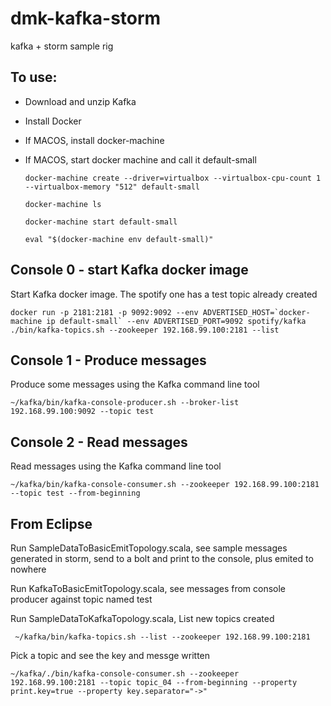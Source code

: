 # dmk-kafka-storm
kafka + storm sample rig


To use:
---
* Download and unzip Kafka
* Install Docker
* If MACOS, install docker-machine
* If MACOS, start docker machine and call it default-small

	```
	docker-machine create --driver=virtualbox --virtualbox-cpu-count 1 --virtualbox-memory "512" default-small

	docker-machine ls

	docker-machine start default-small

	eval "$(docker-machine env default-small)"
	```


Console 0 - start Kafka docker image
---
Start Kafka docker image.  The spotify one has a test topic already created

	docker run -p 2181:2181 -p 9092:9092 --env ADVERTISED_HOST=`docker-machine ip default-small` --env ADVERTISED_PORT=9092 spotify/kafka
	./bin/kafka-topics.sh --zookeeper 192.168.99.100:2181 --list

Console 1 - Produce messages 
---
Produce some messages using the Kafka command line tool

	~/kafka/bin/kafka-console-producer.sh --broker-list 192.168.99.100:9092 --topic test

Console 2 - Read messages
---
Read messages using the Kafka command line tool

	~/kafka/bin/kafka-console-consumer.sh --zookeeper 192.168.99.100:2181 --topic test --from-beginning

From Eclipse
---
 Run SampleDataToBasicEmitTopology.scala, see sample messages generated in storm, send to a bolt and print to the console, plus emited to nowhere

 Run KafkaToBasicEmitTopology.scala, see messages from console producer against topic named test

 Run SampleDataToKafkaTopology.scala, 
 List new topics created

     ~/kafka/bin/kafka-topics.sh --list --zookeeper 192.168.99.100:2181
 
 Pick a topic and see the key and messge written

    ~/kafka/./bin/kafka-console-consumer.sh --zookeeper 192.168.99.100:2181 --topic topic_04 --from-beginning --property print.key=true --property key.separator="->"
